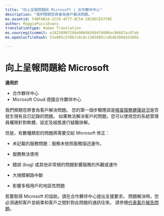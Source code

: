 ```yaml
---
title: "向上呈報問題給 Microsoft | 合作夥伴中心"
description: "我們預期您將會為客戶解決問題。"
ms.assetid: F4BFAB24-2CC6-4F77-AC54-2A29ECE97F0E
author: MaggiePucciEvans
translationtype: Human Translation
ms.sourcegitcommit: e1825890f208a90b9b5694f4000ac06687ac87ab
ms.openlocfilehash: 51e095c5f0b7c0c8c1305905ccdb4b20683d386b

---
```


# 向上呈報問題給 Microsoft

**適用於**

-  合作夥伴中心
-  Microsoft Cloud 德國合作夥伴中心

我們預期您將會為客戶解決問題。 您的第一個步驟應該是[檢查服務健康狀況](check-service-health.md)是否發生現有且已記錄的問題。 如果無法解決客戶的問題，您可以使用您的系統管理員權限針對軟體、設定及組態進行疑難排解。

但是，有數種類型的問題將需要交給 Microsoft 修正：

-   未記載的服務問題：服務未依照服務描述運作。

-   服務無法使用

-   錯誤 (bug) 或其他非常規的問題影響服務的外觀或運作

-   大規模網路中斷

-   影響多租用戶的地區性問題

若要取得 Microsoft 的協助，請在合作夥伴中心提出支援要求。 問題解決時，您必須通知客戶並結束和客戶之間針對此問題的通訊往來。 請參閱[代表客戶報告問題](report-problems-on-behalf-of-a-customer.md)。

 

 






<!--HONumber=Jan17_HO2-->


